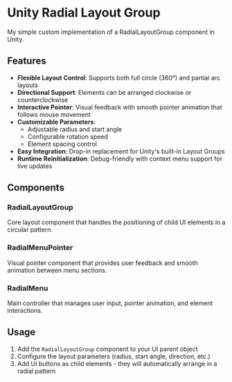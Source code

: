 # Unity Radial Layout Group

My simple custom implementation of a RadialLayoutGroup component in Unity.

## Features

- **Flexible Layout Control**: Supports both full circle (360°) and partial arc layouts
- **Directional Support**: Elements can be arranged clockwise or counterclockwise
- **Interactive Pointer**: Visual feedback with smooth pointer animation that follows mouse movement
- **Customizable Parameters**: 
  - Adjustable radius and start angle
  - Configurable rotation speed
  - Element spacing control
- **Easy Integration**: Drop-in replacement for Unity's built-in Layout Groups
- **Runtime Reinitialization**: Debug-friendly with context menu support for live updates

## Components

### RadialLayoutGroup
Core layout component that handles the positioning of child UI elements in a circular pattern.

### RadialMenuPointer
Visual pointer component that provides user feedback and smooth animation between menu sections.

### RadialMenu
Main controller that manages user input, pointer animation, and element interactions.

## Usage

1. Add the `RadialLayoutGroup` component to your UI parent object
2. Configure the layout parameters (radius, start angle, direction, etc.)
3. Add UI buttons as child elements - they will automatically arrange in a radial pattern
